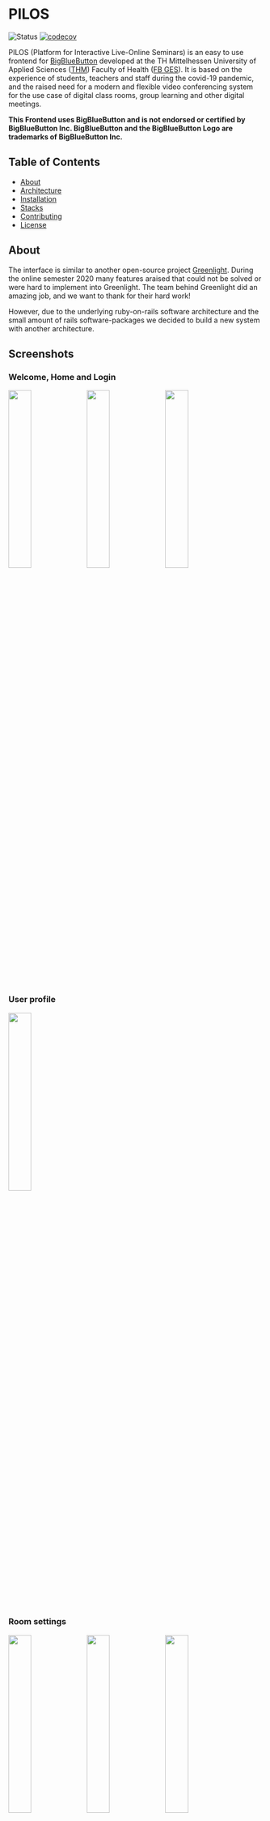 # PILOS

![Status](https://github.com/THM-Health/PILOS/workflows/CI/badge.svg)
[![codecov](https://codecov.io/gh/THM-Health/PILOS/branch/master/graph/badge.svg?token=6EXYQKIG3W)](https://codecov.io/gh/THM-Health/PILOS)

PILOS (Platform for Interactive Live-Online Seminars) is an easy to use frontend for [BigBlueButton](https://bigbluebutton.org/) developed at the TH Mittelhessen University of Applied Sciences ([THM](https://thm.de/)) Faculty of Health ([FB GES](https://www.thm.de/ges/)).
It is based on the experience of students, teachers and staff during the covid-19 pandemic, and the raised need for a modern and flexible video conferencing system for the use case of digital class rooms, group learning and other digital meetings. 


**This Frontend uses BigBlueButton and is not endorsed or certified by BigBlueButton Inc. BigBlueButton and the BigBlueButton Logo are trademarks of BigBlueButton Inc.**

## Table of Contents 
* [About](#about)
* [Architecture](#architecture)
* [Installation](#installation)
* [Stacks](#stacks)
* [Contributing](#contributing)
* [License](#license)

## About

The interface is similar to another open-source project [Greenlight](https://github.com/bigbluebutton/greenlight).
During the online semester 2020 many features araised that could not be solved or were hard to implement into Greenlight.
The team behind Greenlight did an amazing job, and we want to thank for their hard work!

However, due to the underlying ruby-on-rails software architecture and the small amount of rails software-packages
we decided to build a new system with another architecture.

## Screenshots
### Welcome, Home and Login
<img src="https://user-images.githubusercontent.com/4281791/179394928-85062946-0204-4463-98a4-970de9af9711.png" width="30%"></img>
<img src="https://user-images.githubusercontent.com/4281791/179394213-41450e6e-0fe0-4a17-b097-eab3de6a8bb4.png" width="30%"></img>
<img src="https://user-images.githubusercontent.com/4281791/179394929-217fc9c9-1447-4822-94c7-7c2826cc9dff.png" width="30%"></img>

### User profile
<img src="https://user-images.githubusercontent.com/4281791/179394216-f47a0030-9f49-4607-a2ed-5b2a110a6e9c.png" width="30%"></img>

### Room settings
<img src="https://user-images.githubusercontent.com/4281791/179394223-b792d6f1-1033-425b-b027-6903c8e0fc0d.png" width="30%"></img>
<img src="https://user-images.githubusercontent.com/4281791/179394222-f43b3adb-1602-41bd-aad8-7802b99787b7.png" width="30%"></img>
<img src="https://user-images.githubusercontent.com/4281791/179394219-6822cfc1-7d2a-4076-bc93-5974737e1e1f.png" width="30%"></img>
<img src="https://user-images.githubusercontent.com/4281791/179394221-ffa5f399-7256-4c30-9f6d-9b24746ceba9.png" width="30%"></img>
<img src="https://user-images.githubusercontent.com/4281791/179394235-0ce8c63a-98d9-4d79-8516-75d24684fe2c.png" width="30%"></img>
<img src="https://user-images.githubusercontent.com/4281791/179394224-26da44de-6aca-454f-b884-f60a17e3d066.png" width="30%"></img>
<img src="https://user-images.githubusercontent.com/4281791/179394218-edbc616d-8cf3-4657-9fca-92df8cea411f.png" width="30%"></img>
<img src="https://user-images.githubusercontent.com/4281791/179394225-4b5e7407-d8ae-4fb4-a7f1-82c7d28f9d67.png" width="30%"></img>


### Settings
<img src="https://user-images.githubusercontent.com/4281791/179394234-a789014b-e80d-4cad-9f1f-7708a59061d3.png" width="30%"></img>
<img src="https://user-images.githubusercontent.com/4281791/179394211-5e9a99f0-e11a-4b16-8b59-55d67b005f6d.png" width="30%"></img>
<img src="https://user-images.githubusercontent.com/4281791/179394235-0ce8c63a-98d9-4d79-8516-75d24684fe2c.png" width="30%"></img>
<img src="https://user-images.githubusercontent.com/4281791/179394217-46785049-0f83-4ebe-83c4-160f88e8e57e.png" width="30%"></img>
<img src="https://user-images.githubusercontent.com/4281791/179394229-60f46ce9-b848-434c-93c4-7ddd92c34951.png" width="30%"></img>
<img src="https://user-images.githubusercontent.com/4281791/179394227-d4240121-b8cf-4790-ade0-c34456337fe4.png" width="30%"></img>

### Servers, Server-Pools, Meetings
<img src="https://user-images.githubusercontent.com/4281791/179394233-eccf88e3-4fd7-4bf1-b074-19a682c9adfc.png" width="30%"></img>
<img src="https://user-images.githubusercontent.com/4281791/179394232-7e1ad5bf-7d0c-42f2-8e4f-e11860c2417c.png" width="30%"></img>
<img src="https://user-images.githubusercontent.com/4281791/179394215-0413ca7d-8fa8-4eca-b764-45ab5a3355cc.png" width="30%"></img>
<img src="https://user-images.githubusercontent.com/4281791/179394231-729f22c1-ab2a-4c7d-8d79-93b0812fd15f.png" width="30%"></img>
<img src="https://user-images.githubusercontent.com/4281791/179394226-4db4d5b0-0849-4bdb-bdd4-7a6902187ea0.png" width="30%"></img>


## Architecture

PILOS is using [Vue.js](https://vuejs.org/) as the Frontend JavaScript Framework, [Laravel](https://laravel.com/) as a PHP based JSON API and littleredbutton's [bigbluebutton-api-php](https://github.com/littleredbutton/bigbluebutton-api-php) as the api for controlling BBB.

## Installation

[Laravel](https://laravel.com/) is the main backend framework that used to develop PILOS. Follow the documentation [here](https://laravel.com/docs/7.x/) to install the necessary libs on your server.

A BigBlueButton server is necessary to use this application. See how to set up a BigBlueButton server [here](https://docs.bigbluebutton.org/).

PILOS allows users to login with LDAP and manual user accounts.
For the LDAP authentication an LDAP server e.g. [OpenLDAP](https://www.openldap.org/) is necessary.
An alternative Shibboleth authenticator is in progress (#139).

For the deployment of the frontend javascript nodejs is necessary. Currently, all versions above `12.0.0` are supported.

After installing the necessary packages either download a zip or clone the application into the desired path by using the following git command:
```bash
git clone https://github.com/THM-Health/PILOS.git custom-path
```

Install the necessary requirements for the backend by running the following command:
```bash
composer install
```

Afterwards copy the `.env.example` to `.env` and make your necessary adjustments.

At least the database, mail and LDAP must be configured, and the two following must be adjusted to the domain where the frontend code is served.
```dotenv
SANCTUM_STATEFUL_DOMAINS=FRONTEND_DOMAIN
SESSION_DOMAIN=FRONTEND_DOMAIN
```

Also, it is necessary to generate a new application key with the following command:
```bash
php artisan key:generate
```

You can check if the LDAP configured correctly, by using the following artisan command:
```bash
php artisan ldap:test
```

Next it is necessary to initialize the database with the following commands:

```bash
php artisan migrate
php artisan db:seed
```

If you want to adjust the frontend, please checkout this [page](https://github.com/THM-Health/PILOS/wiki/Customization).

Finally, build the frontend using the following npm command:
```bash
npm run production
```

You may also want to map LDAP groups to user roles in this application by adjusting the `LDAP_ROLE_ATTRIBUTE` and the `LDAP_ROLE_MAP` environment variables.

The first admin user can be created by running the following command:
```bash
php artisan users:create:admin
```

After successfully executing all the steps above, application is successfully installed and ready to be used.

To log the status of all meetings and servers and to keep the database up to date, setup a cronjob on your server.

```
* * * * * cd /path-to-your-project && php artisan schedule:run >> /dev/null 2>&1
```

## Stacks

The main parts of the application are:

1. [BigBlueButton](https://bigbluebutton.org/) - BigBlueButton is an open source web conferencing system.
2. [littleredbutton/bigbluebutton-api-php](https://github.com/littleredbutton/bigbluebutton-api-php) - An unofficial php api for BigBlueButton.
3. [Laravel](https://laravel.com/) - Laravel is a web application framework with expressive, elegant syntax. We’ve already laid the foundation — freeing you to create without sweating the small things.Laravel is a web application framework with expressive, elegant syntax. We’ve already laid the foundation — freeing you to create without sweating the small things.
4. [Vue](https://vuejs.org/) -  a progressive Javascript framework for building user interfaces.

A almost full list of libraries and other software components can be found [here](https://github.com/THM-Health/PILOS/wiki/Libraries)!

## Contributing

Please check our contribution [guidelines](CONTRIBUTING.md).

## License

This PILOS project is open-sourced software licensed under the LGPL license.
